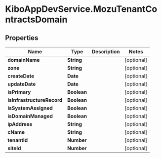 # KiboAppDevService.MozuTenantContractsDomain

## Properties

Name | Type | Description | Notes
------------ | ------------- | ------------- | -------------
**domainName** | **String** |  | [optional] 
**zone** | **String** |  | [optional] 
**createDate** | **Date** |  | [optional] 
**updateDate** | **Date** |  | [optional] 
**isPrimary** | **Boolean** |  | [optional] 
**isInfrastructureRecord** | **Boolean** |  | [optional] 
**isSystemAssigned** | **Boolean** |  | [optional] 
**isDomainManaged** | **Boolean** |  | [optional] 
**ipAddress** | **String** |  | [optional] 
**cName** | **String** |  | [optional] 
**tenantId** | **Number** |  | [optional] 
**siteId** | **Number** |  | [optional] 



